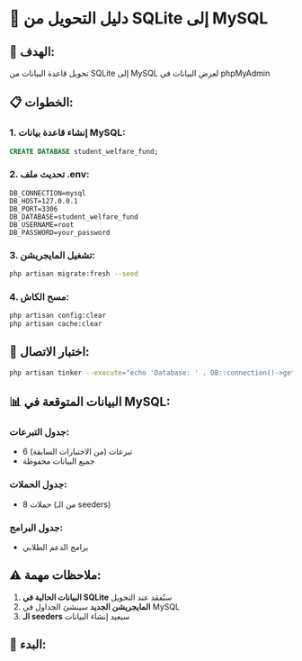 # 🔄 دليل التحويل من SQLite إلى MySQL

## 🎯 **الهدف:**
تحويل قاعدة البيانات من SQLite إلى MySQL لعرض البيانات في phpMyAdmin

## 📋 **الخطوات:**

### **1. إنشاء قاعدة بيانات MySQL:**

```sql
CREATE DATABASE student_welfare_fund;
```

### **2. تحديث ملف .env:**

```env
DB_CONNECTION=mysql
DB_HOST=127.0.0.1
DB_PORT=3306
DB_DATABASE=student_welfare_fund
DB_USERNAME=root
DB_PASSWORD=your_password
```

### **3. تشغيل المايجريشن:**

```bash
php artisan migrate:fresh --seed
```

### **4. مسح الكاش:**

```bash
php artisan config:clear
php artisan cache:clear
```

## 🧪 **اختبار الاتصال:**

```bash
php artisan tinker --execute="echo 'Database: ' . DB::connection()->getDatabaseName();"
```

## 📊 **البيانات المتوقعة في MySQL:**

### **جدول التبرعات:**
- 6 تبرعات (من الاختبارات السابقة)
- جميع البيانات محفوظة

### **جدول الحملات:**
- 8 حملات (من الـ seeders)

### **جدول البرامج:**
- برامج الدعم الطلابي

## ⚠️ **ملاحظات مهمة:**

1. **البيانات الحالية في SQLite** ستُفقد عند التحويل
2. **المايجريشن الجديد** سينشئ الجداول في MySQL
3. **الـ seeders** سيعيد إنشاء البيانات

## 🚀 **البدء:**
